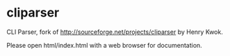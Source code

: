 cliparser
=========

CLI Parser, fork of http://sourceforge.net/projects/cliparser by Henry Kwok.

Please open html/index.html with a web browser for documentation.

